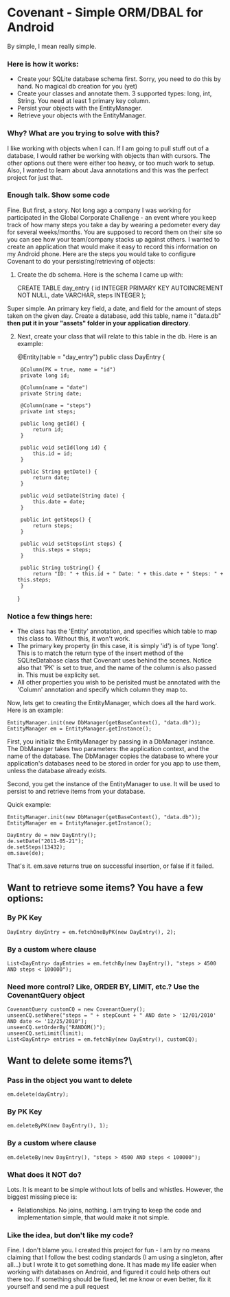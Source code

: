 # Covenant - Simple ORM/DBAL for Android #

By simple, I mean really simple. 

### Here is how it works: ###
* Create your SQLite database schema first. Sorry, you need to do this by hand. No magical db creation for you (yet)
* Create your classes and annotate them. 3 supported types: long, int, String. You need at least 1 primary key column.
* Persist your objects with the EntityManager. 
* Retrieve your objects with the EntityManager.

### Why? What are you trying to solve with this? ###

I like working with objects when I can. If I am going to pull stuff out of a database, I would rather be working with objects than with cursors. The other options out there were either too heavy, or too much work to setup. Also, I wanted to learn about Java annotations and this was the perfect project for just that. 

### Enough talk. Show some code ###

Fine. But first, a story. Not long ago a company I was working for participated in the Global Corporate Challenge - an event where you keep track of how many steps you take a day by wearing a pedometer every day for several weeks/months. You are supposed to record them on their site so you can see how your team/company stacks up against others. I wanted to create an application that would make it easy to record this information on my Android phone. Here are the steps you would take to configure Covenant to do your persisting/retrieving of objects:

1) Create the db schema. Here is the schema I came up with:

    CREATE TABLE day_entry ( 
        id    INTEGER PRIMARY KEY AUTOINCREMENT NOT NULL,
        date  VARCHAR,
        steps INTEGER 
    );

Super simple. An primary key field, a date, and field for the amount of steps taken on the given day. Create a database, add this table, name it "data.db" __then put it in your "assets" folder in your application directory__. 

2) Next, create your class that will relate to this table in the db.  Here is an example:

    @Entity(table = "day_entry")
    public class DayEntry {
    	
    	@Column(PK = true, name = "id")
    	private long id;
    	
    	@Column(name = "date")
    	private String date;
    	
    	@Column(name = "steps")
    	private int steps;
    
    	public long getId() {
    		return id;
    	}
    
    	public void setId(long id) {
    		this.id = id;
    	}
    
    	public String getDate() {
    		return date;
    	}
    
    	public void setDate(String date) {
    		this.date = date;
    	}
    
    	public int getSteps() {
    		return steps;
    	}
    
    	public void setSteps(int steps) {
    		this.steps = steps;
    	}
    	
    	public String toString() {
    		return "ID: " + this.id + " Date: " + this.date + " Steps: " + this.steps;
    	}
    }


### Notice a few things here: ###

* The class has the 'Entity' annotation, and specifies which table to map this class to. Without this, it won't work.
* The primary key property (in this case, it is simply 'id') is of type 'long'. This is to match the return type of the insert method of the SQLiteDatabase class that Covenant uses behind the scenes. Notice also that 'PK' is set to true, and the name of the column is also passed in. This must be explicity set. 
* All other properties you wish to be perisited must be annotated with the 'Column' annotation and specify which column they map to. 

Now, lets get to creating the EntityManager, which does all the hard work. Here is an example:

    EntityManager.init(new DbManager(getBaseContext(), "data.db"));
    EntityManager em = EntityManager.getInstance();

First, you initializ the EntityManager by passing in a DbManager instance. The DbManager takes two parameters: the application context, and the name of the database. The DbManager copies the database to where your application's databases need to be stored in order for you app to use them, unless the database already exists. 

Second, you get the instance of the EntityManager to use. It will be used to persist to and retrieve items from your database. 

Quick example:

    EntityManager.init(new DbManager(getBaseContext(), "data.db"));
    EntityManager em = EntityManager.getInstance();

    DayEntry de = new DayEntry();
    de.setDate("2011-05-21");
    de.setSteps(13432);
    em.save(de);
		
That's it. em.save returns true on successful insertion, or false if it failed.

## Want to retrieve some items? You have a few options: ##

### By PK Key ###
    DayEntry dayEntry = em.fetchOneByPK(new DayEntry(), 2);
    
### By a custom where clause ###
    List<DayEntry> dayEntries = em.fetchBy(new DayEntry(), "steps > 4500 AND steps < 100000");
    
### Need more control? Like, ORDER BY, LIMIT, etc.? Use the CovenantQuery object ###
    CovenantQuery customCQ = new CovenantQuery();
	unseenCQ.setWhere("steps = " + stepCount + " AND date > '12/01/2010' AND date <= '12/25/2010");
	unseenCQ.setOrderBy("RANDOM()");
	unseenCQ.setLimit(limit);
	List<DayEntry> entries = em.fetchBy(new DayEntry(), customCQ);

## Want to delete some items?\ ##

### Pass in the object you want to delete ###
    em.delete(dayEntry);

### By PK Key ###
    em.deleteByPK(new DayEntry(), 1);
    
### By a custom where clause ###
    em.deleteBy(new DayEntry(), "steps > 4500 AND steps < 100000");
    
### What does it NOT do? ###

Lots. It is meant to be simple without lots of bells and whistles. However, the biggest missing piece is:

* Relationships. No joins, nothing. I am trying to keep the code and implementation simple, that would make it not simple. 

### Like the idea, but don't like my code? ###

Fine. I don't blame you. I created this project for fun - I am by no means claiming that I follow the best coding standards (I am using a singleton, after all...) but I wrote it to get something done. It has made my life easier when working with databases on Android, and figured it could help others out there too. If something should be fixed, let me know or even better, fix it yourself and send me a pull request


    
    



    


